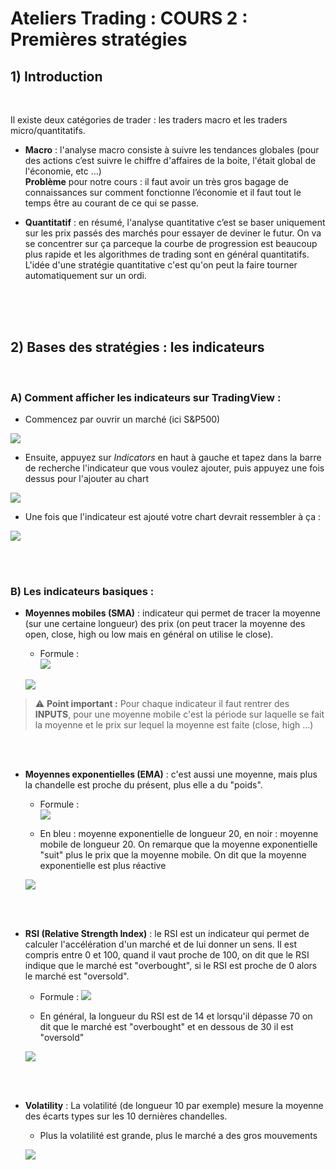 # Ateliers Trading : COURS 2 : Premières stratégies

## 1) **Introduction**

<br/>

Il existe deux catégories de trader : les traders macro et les traders micro/quantitatifs.  
- **Macro** : l'analyse macro consiste à suivre les tendances globales (pour des actions c’est suivre le chiffre d'affaires de la boite, l'était global de l'économie, etc ...)  
**Problème** pour notre cours : il faut avoir un très gros bagage de connaissances sur comment fonctionne l’économie et il faut tout le temps être au courant de ce qui se passe.

- **Quantitatif** : en résumé, l'analyse quantitative c’est se baser uniquement sur les prix passés des marchés pour essayer de deviner le futur. On va se concentrer sur ça parceque la courbe de progression est beaucoup plus rapide et les algorithmes de trading sont en général quantitatifs. L'idée d'une stratégie quantitative c'est qu'on peut la faire tourner automatiquement sur un ordi.

<br/>
<br/>
<br/>

## 2) **Bases des stratégies : les indicateurs**  

<br/>

### **A) Comment afficher les indicateurs sur TradingView :**

- Commencez par ouvrir un marché (ici S&P500)  

![](./Screenshots/1.png)

- Ensuite, appuyez sur *Indicators* en haut à gauche et tapez dans la barre de recherche l'indicateur que vous voulez ajouter, puis appuyez une fois dessus pour l'ajouter au chart

![](./Screenshots/2.png)

- Une fois que l'indicateur est ajouté votre chart devrait ressembler à ça :

![](./Screenshots/3.png)

<br/>
<br/>


### **B) Les indicateurs basiques :**

- **Moyennes mobiles (SMA)** : indicateur qui permet de tracer la moyenne (sur une certaine longueur) des prix (on peut tracer la moyenne des open, close, high ou low mais en général on utilise le close).

    - Formule :  
    ![](./Screenshots/5.png)  

    ![](./Screenshots/4.png)

> :warning: **Point important :** Pour chaque indicateur il faut rentrer des **INPUTS**, pour une moyenne mobile c'est la période sur laquelle se fait la moyenne et le prix sur lequel la moyenne est faite (close, high ...)

<br/>
<br/>

- **Moyennes exponentielles (EMA)** : c'est aussi une moyenne, mais plus la chandelle est proche du présent, plus elle a du "poids".  

    - Formule :   
    ![](./Screenshots/6.png)  

    - En bleu : moyenne exponentielle de longueur 20, en noir : moyenne mobile de longueur 20. On remarque que la moyenne exponentielle "suit" plus le prix que la moyenne mobile. On dit que la moyenne exponentielle est plus réactive  


    ![](./Screenshots/7.png)

<br/>
<br/>

- **RSI (Relative Strength Index)** : le RSI est un indicateur qui permet de calculer l'accélération d'un marché et de lui donner un sens. Il est compris entre 0 et 100, quand il vaut proche de 100, on dit que le RSI indique que le marché est "overbought", si le RSI est proche de 0 alors le marché est "oversold".

    - Formule : 
    ![](./Screenshots/8.png)
    
    - En général, la longueur du RSI est de 14 et lorsqu'il dépasse 70 on dit que le marché est "overbought" et en dessous de 30 il est "oversold"

    ![](./Screenshots/9.png)

<br/>
<br/>
    
- **Volatility** : La volatilité (de longueur 10 par exemple) mesure la moyenne des écarts types sur les 10 dernières chandelles.
    
    - Plus la volatilité est grande, plus le marché a des gros mouvements  

    ![](./Screenshots/11.png)

    


<br/>
<br/>
<br/>
